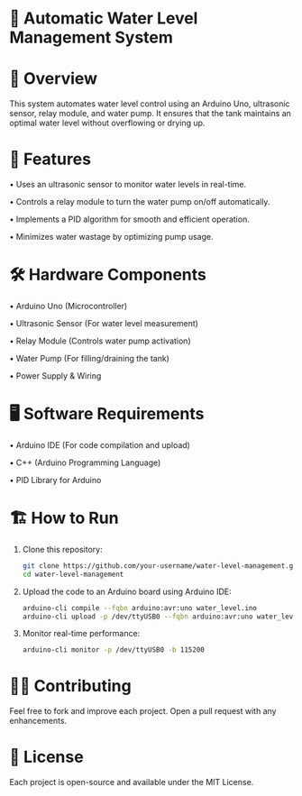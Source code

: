 # 📌 Automatic Water Level Management System

# 📖 Overview

This system automates water level control using an Arduino Uno, ultrasonic sensor, relay module, and water pump. It ensures that the tank maintains an optimal water level without overflowing or drying up.

# 🚀 Features

• Uses an ultrasonic sensor to monitor water levels in real-time.

• Controls a relay module to turn the water pump on/off automatically.

• Implements a PID algorithm for smooth and efficient operation.

• Minimizes water wastage by optimizing pump usage.

# 🛠 Hardware Components

• Arduino Uno (Microcontroller)

• Ultrasonic Sensor (For water level measurement)

• Relay Module (Controls water pump activation)

• Water Pump (For filling/draining the tank)

• Power Supply & Wiring

# 🖥 Software Requirements

• Arduino IDE (For code compilation and upload)

• C++ (Arduino Programming Language)

• PID Library for Arduino

# 🏗 How to Run

1. Clone this repository:
   ```sh
   git clone https://github.com/your-username/water-level-management.git
   cd water-level-management

2. Upload the code to an Arduino board using Arduino IDE:
   ```sh
   arduino-cli compile --fqbn arduino:avr:uno water_level.ino
   arduino-cli upload -p /dev/ttyUSB0 --fqbn arduino:avr:uno water_level.ino

3. Monitor real-time performance:
   ```sh
   arduino-cli monitor -p /dev/ttyUSB0 -b 115200

# 👨‍💻 Contributing

Feel free to fork and improve each project. Open a pull request with any enhancements.

# 📜 License

Each project is open-source and available under the MIT License.
   
